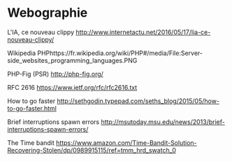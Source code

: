 
Webographie
===========

L'IA, ce nouveau clippy http://www.internetactu.net/2016/05/17/lia-ce-nouveau-clippy/

Wikipedia PHPhttps://fr.wikipedia.org/wiki/PHP#/media/File:Server-side_websites_programming_languages.PNG

PHP-Fig (PSR) http://php-fig.org/

RFC 2616 https://www.ietf.org/rfc/rfc2616.txt

How to go faster http://sethgodin.typepad.com/seths_blog/2015/05/how-to-go-faster.html

Brief interruptions spawn errors http://msutoday.msu.edu/news/2013/brief-interruptions-spawn-errors/

The Time bandit https://www.amazon.com/Time-Bandit-Solution-Recovering-Stolen/dp/0989915115/ref=tmm_hrd_swatch_0